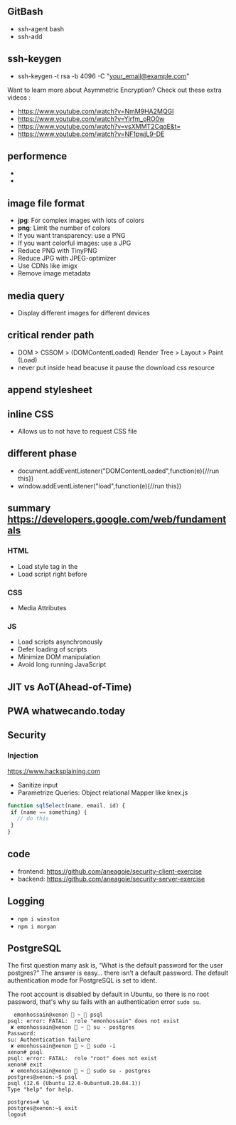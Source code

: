 ## GitBash 

- ssh-agent bash
- ssh-add <path>

## ssh-keygen

- ssh-keygen -t rsa -b 4096 -C "your_email@example.com"

 Want to learn more about Asymmetric Encryption? Check out these extra videos :

- https://www.youtube.com/watch?v=NmM9HA2MQGI
- https://www.youtube.com/watch?v=Yjrfm_oRO0w
- https://www.youtube.com/watch?v=vsXMMT2CqqE&t=
- https://www.youtube.com/watch?v=NF1pwjL9-DE
 
 
## performence 

- <link rel="stylesheet" type="text/css" href="style.css">
- <script src="script.js"></script>

## image file format 

- **jpg**: For complex images with lots of colors
- **png**: Limit the number of colors 
- If you want transparency: use a PNG
- If you want colorful images: use a JPG 
- Reduce PNG with TinyPNG
- Reduce JPG with JPEG-optimizer
- Use CDNs like imigx
- Remove image metadata

## media query 

- Display different images for different devices

## critical render path

- DOM > CSSOM > (DOMContentLoaded) Render Tree > Layout > Paint (Load)
- never put <script>alert('pause')</script> inside head beacuse it pause the download css resource 

## append stylesheet 

<script type="text/javascript">
 const loadStyleSheet = src => {
  if(document.createStylesheet){
   document.createStylesheet(src)
   } else{
     const stylesheet = document.createElement('link')
     stylesheet.rel = 'stylesheet'
     stylesheet.href = src
     stylesheet.type = 'text/css'
     document.getElementsByTagName('head')[0].appendChild('stylesheet')
   }
  }
 window.onload = function(){loadStyleSheet('./stylesheet/style.css')} 
</script>

## inline CSS

- Allows us to not have to request CSS file 

## different phase

- document.addEventListener("DOMContentLoaded",function(e){//run this})
- window.addEventListener("load",function(e){//run this})

## summary https://developers.google.com/web/fundamentals

### HTML

- Load style tag in the <head>
- Load script right before </body>

### CSS
- Media Attributes

### JS
- Load scripts asynchronously
- Defer loading of scripts 
- Minimize DOM manipulation
- Avoid long running JavaScript 

## JIT vs AoT(Ahead-of-Time)

## PWA whatwecando.today

## Security

### Injection

https://www.hacksplaining.com
 
- Sanitize input
- Parametrize Queries: Object relational Mapper like knex.js

 ```js
function sqlSelect(name, email, id) {
  if (name == something) {
    // do this
  }
}
```

## code 

- frontend: https://github.com/aneagoie/security-client-exercise
- backend: https://github.com/aneagoie/security-server-exercise 

## Logging

- `npm i winston`
- `npm i morgan`
 
## PostgreSQL
 
The first question many ask is, “What is the default password for the user postgres?” The answer is easy… there isn’t a default password. The default authentication mode for PostgreSQL is set to ident.
 
The root account is disabled by default in Ubuntu, so there is no root password, that's why su fails with an authentication error `sudo su`. 

```
  emonhossain@xenon  ~  psql                
psql: error: FATAL:  role "emonhossain" does not exist
 ✘ emonhossain@xenon  ~  su - postgres        
Password: 
su: Authentication failure
 ✘ emonhossain@xenon  ~  sudo -i              
xenon# psql
psql: error: FATAL:  role "root" does not exist
xenon# exit
 ✘ emonhossain@xenon  ~  sudo su - postgres        
postgres@xenon:~$ psql
psql (12.6 (Ubuntu 12.6-0ubuntu0.20.04.1))
Type "help" for help.

postgres=# \q
postgres@xenon:~$ exit
logout
``` 
